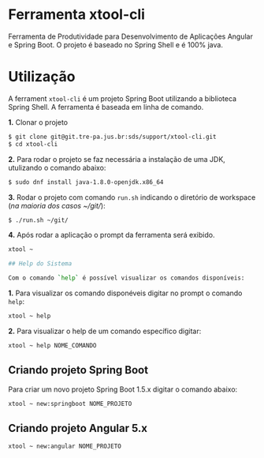 # Ferramenta xtool-cli

Ferramenta de Produtividade para Desenvolvimento de Aplicações Angular e Spring Boot. O projeto é baseado no Spring Shell e é 100% java.

# Utilização

A ferrament `xtool-cli` é um projeto Spring Boot utilizando a biblioteca Spring Shell. A ferramenta é baseada em linha de comando.


**1.** Clonar o projeto 

```sh
$ git clone git@git.tre-pa.jus.br:sds/support/xtool-cli.git
$ cd xtool-cli
```

**2.** Para rodar o projeto se faz necessária a instalação de uma JDK, utulizando o comando abaixo:

```sh
$ sudo dnf install java-1.8.0-openjdk.x86_64
```

**3.** Rodar o projeto com comando `run.sh` indicando o diretório de workspace (*na maioria dos casos ~/git/*):

```sh
$ ./run.sh ~/git/
```

**4.** Após rodar a aplicação o prompt da ferramenta será exibido.

```sh
xtool ~

## Help do Sistema

Com o comando `help` é possível visualizar os comandos disponíveis:  

```

**1.** Para visualizar os comando disponéveis digitar no prompt o comando `help`:

```sh
xtool ~ help
```

**2.** Para visualizar o help de um comando específico digitar: 

```sh
xtool ~ help NOME_COMANDO
```


## Criando projeto Spring Boot

Para criar um novo projeto Spring Boot 1.5.x digitar o comando abaixo:

```sh
xtool ~ new:springboot NOME_PROJETO
```

## Criando projeto Angular 5.x

```sh
xtool ~ new:angular NOME_PROJETO
```
